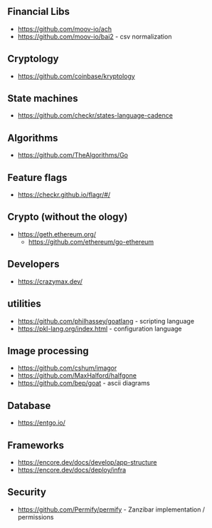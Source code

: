
## Financial Libs
* https://github.com/moov-io/ach
* https://github.com/moov-io/bai2 - csv normalization 

## Cryptology 
* https://github.com/coinbase/kryptology

## State machines
* https://github.com/checkr/states-language-cadence

## Algorithms
* https://github.com/TheAlgorithms/Go

## Feature flags
* https://checkr.github.io/flagr/#/

## Crypto (without the ology)
* https://geth.ethereum.org/
    * https://github.com/ethereum/go-ethereum

## Developers
* https://crazymax.dev/

## utilities
* https://github.com/philhassey/goatlang - scripting language
* https://pkl-lang.org/index.html - configuration language

## Image processing 
* https://github.com/cshum/imagor
* https://github.com/MaxHalford/halfgone
* https://github.com/bep/goat - ascii diagrams

## Database 
* https://entgo.io/

## Frameworks
* https://encore.dev/docs/develop/app-structure
* https://encore.dev/docs/deploy/infra

## Security
* https://github.com/Permify/permify - Zanzibar implementation / permissions